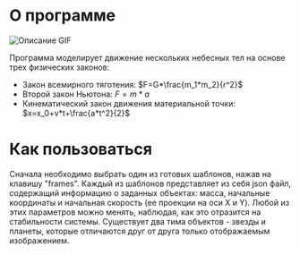 # О программе

![Описание GIF](./demo.gif)

 Программа моделирует движение нескольких небесных тел на основе трех физических законов:
 - Закон всемирного тяготения: $F=G*\frac{m_1*m_2}{r^2}$
 - Второй закон Ньютона: $F=m*a$
 - Кинематический закон движения материальной точки: $x=x_0+v*t+\frac{a*t^2}{2}$

# Как пользоваться
Сначала необходимо выбрать один из готовых шаблонов, нажав на клавишу "frames". Каждый из шаблонов представляет из себя json файл, содержащий информацию о заданных объектах: масса, начальные координаты и начальная скорость (ее проекции на оси X и Y). Любой из этих параметров можно менять, наблюдая, как это отразится на стабильности системы. Существует два тима объектов - звезды и планеты, которые отличаются друг от друга только отображаемым изображением.
